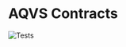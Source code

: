 # AQVS Contracts

![Tests](https://github.com/aqueous-varnish/contracts/actions/workflows/ci/badge.svg)
